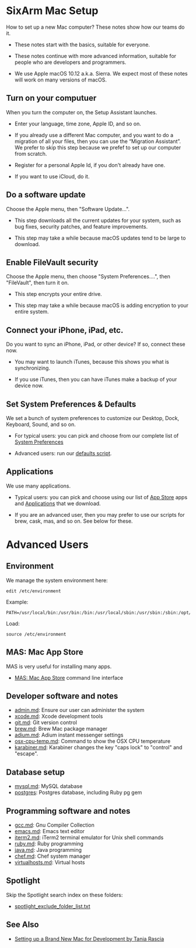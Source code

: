 # SixArm Mac Setup

How to set up a new Mac computer? These notes show how our teams do it.

* These notes start with the basics, suitable for everyone.

* These notes continue with more advanced information, suitable for people who are developers and programmers.

* We use Apple macOS 10.12 a.k.a. Sierra. We expect most of these notes will work on many versions of macOS.


## Turn on your computuer

When you turn the computer on, the Setup Assistant launches.

* Enter your language, time zone, Apple ID, and so on.

* If you already use a different Mac computer, and you want to do a migration of all your files, then you can use the “Migration Assistant”. We prefer to skip this step because we prefef to set up our computer from scratch.

* Register for a personal Apple Id, if you don't already have one.

* If you want to use iCloud, do it.


## Do a software update

Choose the Apple menu, then "Software Update...".

* This step downloads all the current updates for your system, such as bug fixes, security patches, and feature improvements.

* This step may take a while because macOS updates tend to be large to download.


## Enable FileVault security

Choose the Apple menu, then choose "System Preferences....", then "FileVault", then turn it on.

* This step encrypts your entire drive.

* This step may take a while because macOS is adding encryption to your entire system.


## Connect your iPhone, iPad, etc.

Do you want to sync an iPhone, iPad, or other device? If so, connect these now.

* You may want to launch iTunes, because this shows you what is synchronizing.

* If you use iTunes, then you can have iTunes make a backup of your device now.


## Set System Preferences & Defaults

We set a bunch of system preferences to customize our Desktop, Dock, Keyboard, Sound, and so on.

* For typical users: you can pick and choose from our complete list of <a href="notes/system_preferences.md">System Preferences</a>

* Advanced users: run our <a href="notes/defaults.sh">defaults script</a>.


## Applications

We use many applications.

* Typical users: you can pick and choose using our list of <a href="notes/appstore.md">App Store</a> apps and <a href="notes/applications.md">Applications</a> that we download</a>.

* If you are an advanced user, then you may prefer to use our scripts for brew, cask, mas, and so on. See below for these.


# Advanced Users



## Environment

We manage the system environment here:

    edit /etc/environment

Example:

    PATH=/usr/local/bin:/usr/bin:/bin:/usr/local/sbin:/usr/sbin:/sbin:/opt/sm/bin:/opt/sm/pkg/active/bin:/opt/sm/pkg/active/sbin

Load:

    source /etc/environment


## MAS: Mac App Store

MAS is very useful for installing many apps.

  * <a href="notes/mas.md">MAS: Mac App Store</a> command line interface


## Developer software and notes

  * <a href="notes/admin.md">admin.md</a>: Ensure our user can administer the system
  * <a href="notes/xcode.md">xcode.md</a>: Xcode development tools</a>
  * <a href="notes/git.md">git.md</a>: Git version control</a>
  * <a href="notes/brew.md">brew.md</a>: Brew Mac package manager</a>
  * <a href="notes/adium.md">adium.md</a>: Adium instant messenger settings</a>
  * <a href="notes/osx-cpu-temp.md">osx-cpu-temp.md</a>: Command to show the OSX CPU temperature</a>
  * <a href="notes/karabiner.md">karabiner.md</a>: Karabiner changes the key "caps lock" to "control" and "escape".


## Database setup

  * <a href="notes/mysql.md">mysql.md</a>: MySQL database
  * <a href="notes/postgres.md">postgres</a>: Postgres database, including Ruby pg gem</a>


## Programming software and notes

  * <a href="notes/gcc.md">gcc.md</a>: Gnu Compiler Collection
  * <a href="notes/emacs.md">emacs.md</a>: Emacs text editor</a>
  * <a href="notes/iterm2.md">iterm2.md</a>: iTerm2 terminal emulator for Unix shell commands
  * <a href="notes/ruby.md">ruby.md</a>: Ruby programming
  * <a href="notes/java.md">java.md</a>: Java programming
  * <a href="notes/chef.md">chef.md</a>: Chef system manager
  * <a href="notes/virtualhosts.md">virtualhosts.md</a>: Virtual hosts

## Spotlight

Skip the Spotlight search index on these folders:

  * <a href="notes/spotlight_exclude_folder_list.txt">spotlight_exclude_folder_list.txt</a>

## See Also

* [Setting up a Brand New Mac for Development by Tania Rascia](https://www.taniarascia.com/setting-up-a-brand-new-mac-for-development/)
